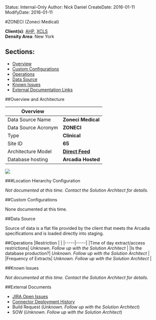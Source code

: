 Status: Internal-Only
Author: Nick Daniel
CreateDate: 2016-01-11
ModifyDate: 2016-01-11


#ZONECI (Zoneci Medical)

**Client(s)**: [AHP](../AHP.md), [XCLS](../XCLS.md)  
**Density Area**: New York   

## Sections:
* [Overview](#overview-and-architecture)
* [Custom Configurations](#custom-configurations)
* [Operations](#operations)
* [Data Source](#data-source)
* [Known Issues](#known-issues)
* [External Documentation Links](#external-documents)

##Overview and Architecture

| Overview ||
|-----|-----|
| Data Source Name| **Zoneci Medical** |
| Data Source Acronym| **ZONECI** |
| Type | **Clinical** |
| Site ID | **65** |
| Architecture Model | [**Direct Feed**](../../Tech_Delivery/Standard-Implementations/Direct-Feed.md)|
| Database hosting | **Arcadia Hosted** |


<a href="../../../img/Connector-Direct-Feed.png">![](../../img/Connector-Direct-Feed.png)</a>



###Location Hierarchy Configuration

*Not documented at this time. Contact the Solution Architect for details.*

##Custom Configurations

None documented at this time. 

##Data Source

Source of data is a flat file provided by the client that meets the Arcadia specifications and is loaded directly into staging.

##Operations
|Restriction | |
|-----|-----|
|Time of day extract/access restrictions| *Unknown. Follow up with the Solution Architect* |
|Is the database production?| *Unknown. Follow up with the Solution Architect*  |
|Frequency of Extracts| *Unknown. Follow up with the Solution Architect*  |

##Known Issues

*Not documented at this time. Contact the Solution Architect for details.*

##External Documents
- [JIRA Open Issues](https://jira.arcadiasolutions.com/issues/?jql=(labels%20%3D%20ZONECI%20or%20%22Data%20Source%20Acronym%22%20~%20ZONECI)%20and%20status%20!%3D%20Closed)
- [Connector Deployment History](https://github.com/arcadia/qdw/wiki/connector-version)
- Build Request (*Unknown. Follow up with the Solution Architect*)
- SOW (*Unknown. Follow up with the Solution Architect*)
